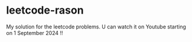 # leetcode-rason
My solution for the leetcode problems. U can watch it on Youtube starting on 1 September 2024 !! 
